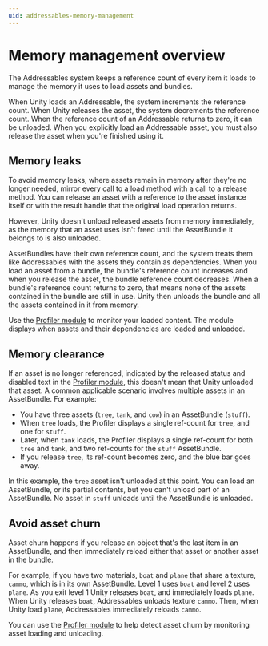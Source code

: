 ```yaml
---
uid: addressables-memory-management
---
```


# Memory management overview

The Addressables system keeps a reference count of every item it loads to manage the memory it uses to load assets and bundles.

When Unity loads an Addressable, the system increments the reference count. When Unity releases the asset, the system decrements the reference count. When the reference count of an Addressable returns to zero, it can be unloaded. When you explicitly load an Addressable asset, you must also release the asset when you're finished using it.

## Memory leaks

To avoid memory leaks, where assets remain in memory after they're no longer needed, mirror every call to a load method with a call to a release method. You can release an asset with a reference to the asset instance itself or with the result handle that the original load operation returns.

However, Unity doesn't unload released assets from memory immediately, as the memory that an asset uses isn't freed until the AssetBundle it belongs to is also unloaded.

AssetBundles have their own reference count, and the system treats them like Addressables with the assets they contain as dependencies. When you load an asset from a bundle, the bundle's reference count increases and when you release the asset, the bundle reference count decreases. When a bundle's reference count returns to zero, that means none of the assets contained in the bundle are still in use. Unity then unloads the bundle and all the assets contained in it from memory.

Use the [Profiler module](ProfilerModule.md) to monitor your loaded content. The module displays when assets and their dependencies are loaded and unloaded.

## Memory clearance

If an asset is no longer referenced, indicated by the released status and disabled text in the [Profiler module](ProfilerModule.md), this doesn't mean that Unity unloaded that asset. A common applicable scenario involves multiple assets in an AssetBundle. For example:

* You have three assets (`tree`, `tank`, and `cow`) in an AssetBundle (`stuff`).
* When `tree` loads, the Profiler displays a single ref-count for `tree`, and one for `stuff`.
* Later, when `tank` loads, the Profiler displays a single ref-count for both `tree` and `tank`, and two ref-counts for the `stuff` AssetBundle.
* If you release `tree`, its ref-count becomes zero, and the blue bar goes away.

In this example, the `tree` asset isn't unloaded at this point. You can load an AssetBundle, or its partial contents, but you can't unload part of an AssetBundle. No asset in `stuff` unloads until the AssetBundle is unloaded.

## Avoid asset churn

Asset churn happens if you release an object that's the last item in an AssetBundle, and then immediately reload either that asset or another asset in the bundle.

For example, if you have two materials, `boat` and `plane` that share a texture, `cammo`, which is in its own AssetBundle. Level 1 uses `boat` and level 2 uses `plane`. As you exit level 1 Unity releases `boat`, and immediately loads `plane`. When Unity releases `boat`, Addressables unloads texture `cammo`. Then, when Unity load `plane`, Addressables immediately reloads `cammo`.

You can use the [Profiler module](ProfilerModule.md) to help detect asset churn by monitoring asset loading and unloading.